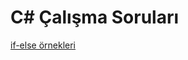 # C# Çalışma Soruları

[if-else örnekleri](https://github.com/kutayozturk/csharp-calisma-sorulari/blob/main/if_ornekleri.cs)

